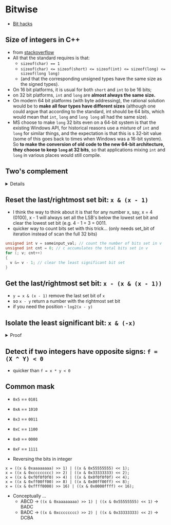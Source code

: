 # Bitwise
- [Bit hacks](http://graphics.stanford.edu/~seander/bithacks.html)

## Size of integers in C++
- from [stackoverflow](https://stackoverflow.com/questions/18353168/why-long-int-has-same-size-as-int-does-this-modifier-works-at-all)
- All that the standard requires is that:
  - `sizeof(char) == 1`
  - `sizeof(char) <= sizeof(short) <= sizeof(int) <= sizeof(long) <= sizeof(long long)`
  - (and that the corresponding unsigned types have the same size as the signed types).
- On 16 bit platforms, it is usual for both `short` and `int` to be 16 bits;
- on 32 bit platforms, `int` and `long` are **almost always the same size.**
- On modern 64 bit platforms (with byte addressing), the rational solution would be to **make all four types have different sizes** (although one could argue that according to the standard, int should be 64 bits, which would mean that `int`, `long` and `long long` all had the same size).
- MS choose to make `long` 32 bits even on a 64-bit system is that the existing Windows API, for historical reasons use a mixture of `int` and `long` for similar things, and the expectation is that this is s 32-bit value (some of this goes back to times when Windows was a 16-bit system). So **to make the conversion of old code to the new 64-bit architecture, they choose to keep `long` at 32 bits**, so that applications mixing `int` and `long` in various places would still compile.

## Two's complement
<details><summary markdown="span">Details</summary>

- [video](https://youtu.be/4qH4unVtJkE)
- Consider only 4 bits, the form will be like:
```txt
1 000   -8
1 001   -7
1 010   -6
1 011   -5
1 100   -4
1 101   -3
1 110   -2
1 111   -1

0 000   0
0 001   1
0 010   2
0 011   3
0 100   4
0 101   5
0 110   6
0 111   7
```
- The first bit is signed bit, but it also has a mathematical meaning - e.g. `1 000` is like `-1 * 8 + 0`, `1 100` is like `-1 * 8 + 4`
- Because of the mathematical meaning, the add/sub works naturally - e.g. `5 + -5` = `0 101` + `1 011` = `(1)` `0000`, or you can see it like `5 + -8 + 3`
- The only tricky things are ...
  - positive -> negative requires a inverse than add one, e.g. -p = (~p) + 1
  - there is -8 above but no 8

</details>

## Reset the last/rightmost set bit: `x & (x - 1)`
- I think the way to think about it is that for any number x, say, x = 4 (0100), x - 1 will always set all the LSB's below the lowest set bit and clear the lowest set bit (e.g. 4 - 1 = 3 = 0011.
- quicker way to count bits set with this trick... (only needs set_bit of iteration instead of scan the full 32 bits)
```cpp
unsigned int v = someinput_val; // count the number of bits set in v
unsigned int cnt = 0; // c accumulates the total bits set in v
for (; v; cnt++)
{
  v &= v - 1; // clear the least significant bit set
}
```

## Get the last/rightmost set bit: `x - (x & (x - 1))`
- `y = x & (x - 1)` remove the last set bit of `x`
- so `x - y` return a number with the rightmost set bit
- if you need the position - `log2(x - y)`

## Isolate the least significant bit: `x & (-x)`

<details><summary markdown="span">Proof</summary>

- Say `x = a1b` (in binary) is the number whose least significant bit we want to isolate.
  - `a` is some binary sequence of any length of 1’s and 0’s and
  - `b` is some sequence of any length but of **0’s only**.
  - That tiny intermediate 1 bit sitting between **a** and **b** to be the least significant bit
- Then
```
-x = 2’s complement of x = (a1b)’ + 1
   = a’0b’ + 1
   = a’0(0...0)’ + 1
   = a’0(1...1) + 1
   = a’1(0...0)
   = a’1b
```
- Then
```
        a  1 b     ->  X
&       a' 1 b     -> -X
-----------------
=  (0...0) 1 (0...0)   ---> e.g. we get the LSB through X & (-x)
```

</details>

## Detect if two integers have opposite signs: `f = (X ^ Y) < 0`
- quicker than `f = x * y < 0`


## Common mask
- `0x5` == `0101`
- `0xA` == `1010`
- `0x3` == `0011`
- `0xC` == `1100`
- `0x0` == `0000`
- `0xF` == `1111`

- Reversing the bits in integer
```
x = ((x & 0xaaaaaaaa) >> 1) | ((x & 0x55555555) << 1);
x = ((x & 0xcccccccc) >> 2) | ((x & 0x33333333) << 2);
x = ((x & 0xf0f0f0f0) >> 4) | ((x & 0x0f0f0f0f) << 4);
x = ((x & 0xff00ff00) >> 8) | ((x & 0x00ff00ff) << 8);
x = ((x & 0xffff0000) >> 16) | ((x & 0x0000ffff) << 16);
```
- Conceptually ...
  - ABCD -> `((x & 0xaaaaaaaa) >> 1) | ((x & 0x55555555) << 1)` -> BADC
  - BADC -> `((x & 0xcccccccc) >> 2) | ((x & 0x33333333) << 2)` -> DCBA
